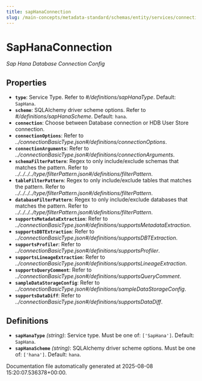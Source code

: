 ```yaml
---
title: sapHanaConnection
slug: /main-concepts/metadata-standard/schemas/entity/services/connections/database/saphanaconnection
---
```


# SapHanaConnection

*Sap Hana Database Connection Config*

## Properties

- **`type`**: Service Type. Refer to *#/definitions/sapHanaType*. Default: `SapHana`.
- **`scheme`**: SQLAlchemy driver scheme options. Refer to *#/definitions/sapHanaScheme*. Default: `hana`.
- **`connection`**: Choose between Database connection or HDB User Store connection.
- **`connectionOptions`**: Refer to *../connectionBasicType.json#/definitions/connectionOptions*.
- **`connectionArguments`**: Refer to *../connectionBasicType.json#/definitions/connectionArguments*.
- **`schemaFilterPattern`**: Regex to only include/exclude schemas that matches the pattern. Refer to *../../../../type/filterPattern.json#/definitions/filterPattern*.
- **`tableFilterPattern`**: Regex to only include/exclude tables that matches the pattern. Refer to *../../../../type/filterPattern.json#/definitions/filterPattern*.
- **`databaseFilterPattern`**: Regex to only include/exclude databases that matches the pattern. Refer to *../../../../type/filterPattern.json#/definitions/filterPattern*.
- **`supportsMetadataExtraction`**: Refer to *../connectionBasicType.json#/definitions/supportsMetadataExtraction*.
- **`supportsDBTExtraction`**: Refer to *../connectionBasicType.json#/definitions/supportsDBTExtraction*.
- **`supportsProfiler`**: Refer to *../connectionBasicType.json#/definitions/supportsProfiler*.
- **`supportsLineageExtraction`**: Refer to *../connectionBasicType.json#/definitions/supportsLineageExtraction*.
- **`supportsQueryComment`**: Refer to *../connectionBasicType.json#/definitions/supportsQueryComment*.
- **`sampleDataStorageConfig`**: Refer to *../connectionBasicType.json#/definitions/sampleDataStorageConfig*.
- **`supportsDataDiff`**: Refer to *../connectionBasicType.json#/definitions/supportsDataDiff*.
## Definitions

- **`sapHanaType`** *(string)*: Service type. Must be one of: `['SapHana']`. Default: `SapHana`.
- **`sapHanaScheme`** *(string)*: SQLAlchemy driver scheme options. Must be one of: `['hana']`. Default: `hana`.


Documentation file automatically generated at 2025-08-08 15:20:07.536378+00:00.
